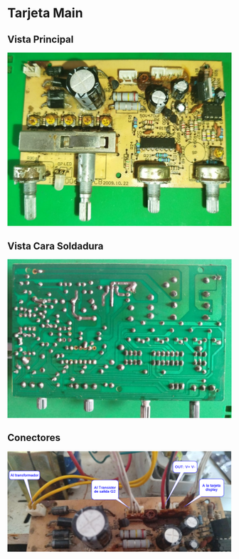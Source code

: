 # Tarjeta Main


## Vista Principal

![alt text](imagen-1.png)

## Vista Cara Soldadura

![alt text](imagen-2.png)

## Conectores

![alt text](imagen.png)